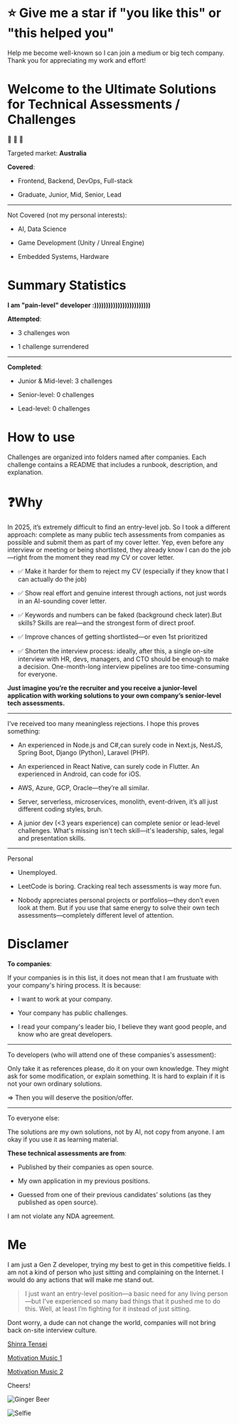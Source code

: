 # ⭐ Give me a star if "you like this" or "this helped you"

Help me become well-known so I can join a medium or big tech company.
Thank you for appreciating my work and effort!

# Welcome to the Ultimate Solutions for Technical Assessments / Challenges

:rocket: :rocket: :rocket:

Targeted market: **Australia**

**Covered**:

- Frontend, Backend, DevOps, Full-stack

- Graduate, Junior, Mid, Senior, Lead

---

Not Covered (not my personal interests):

- AI, Data Science

- Game Development (Unity / Unreal Engine)

- Embedded Systems, Hardware

# Summary Statistics

**I am "pain-level" developer :))))))))))))))))))))))))**

**Attempted**:

- 3 challenges won

- 1 challenge surrendered

---

**Completed**:

- Junior & Mid-level: 3 challenges

- Senior-level: 0 challenges

- Lead-level: 0 challenges

# How to use

Challenges are organized into folders named after companies. Each challenge contains a README that includes a runbook, description, and explanation.

# ❓Why

In 2025, it’s extremely difficult to find an entry-level job.
So I took a different approach: complete as many public tech assessments from companies as possible and submit them as part of my cover letter. Yep, even before any interview or meeting or being shortlisted, they already know I can do the job—right from the moment they read my CV or cover letter. 

+ ✅ Make it harder for them to reject my CV (especially if they know that I can actually do the job)

+ ✅ Show real effort and genuine interest through actions, not just words in an AI-sounding cover letter.

+ ✅ Keywords and numbers can be faked (background check later).But skills? Skills are real—and the strongest form of direct proof.

+ ✅ Improve chances of getting shortlisted—or even 1st prioritized

+ ✅ Shorten the interview process: ideally, after this, a single on-site interview with HR, devs, managers, and CTO should be enough to make a decision. One-month-long interview pipelines are too time-consuming for everyone.

**Just imagine you’re the recruiter and you receive a junior-level application with working solutions to your own company’s senior-level tech assessments.**

---

I’ve received too many meaningless rejections. I hope this proves something:

+ An experienced in Node.js and C#,can surely code in Next.js, NestJS, Spring Boot, Django (Python), Laravel (PHP).

+ An experienced in React Native, can surely code in Flutter. An experienced in Android, can code for iOS.

+ AWS, Azure, GCP, Oracle—they’re all similar.

+ Server, serverless, microservices, monolith, event-driven, it’s all just different coding styles, bruh.

+ A junior dev (<3 years experience) can complete senior or lead-level challenges. What's missing isn't tech skill—it's leadership, sales, legal and presentation skills.

---

Personal

- Unemployed.

- LeetCode is boring. Cracking real tech assessments is way more fun.

- Nobody appreciates personal projects or portfolios—they don’t even look at them. But if you use that same energy to solve their own tech assessments—completely different level of attention.

# Disclamer

**To companies**:

If your companies is in this list, it does not mean that I am frustuate with your company's hiring process. It is because:

+ I want to work at your company. 

+ Your company has public challenges.

+ I read your company's leader bio, I believe they want good people, and know who are great developers.

---

To developers (who will attend one of these companies's assessment):

Only take it as references please, do it on your own knowledge. They might ask for some modification, or explain something. It is hard to explain if it is not your own ordinary solutions. 

=> Then you will deserve the position/offer. 

---

To everyone else: 

The solutions are my own solutions, not by AI, not copy from anyone. I am okay if you use it as learning material. 

**These technical assessments are from**:

+ Published by their companies as open source.

+ My own application in my previous positions.

+ Guessed from one of their previous candidates’ solutions (as they published as open source).

I am not violate any NDA agreement. 

# Me

I am just a Gen Z developer, trying my best to get in this competitive fields. I am not a kind of person who just sitting and complaining on the Internet. I would do any actions that will make me stand out.

> I just want an entry-level position—a basic need for any living person—but I've experienced so many bad things that it pushed me to do this. Well, at least I’m fighting for it instead of just sitting.

Dont worry, a dude can not change the world, companies will not bring back on-site interview culture.

[Shinra Tensei](https://www.youtube.com/watch?v=An1ZrG0mbf4)

[Motivation Music 1](https://www.youtube.com/watch?v=eULhfgxZZN8)

[Motivation Music 2](https://www.youtube.com/watch?v=5bxwCDBPrrw&list=PLW_XQYOt7sleENX-LcV7Nn1v2PKlAKlIL)

Cheers!

![Ginger Beer](https://github.com/Quanghihicoder/completed_challenges/blob/master/images/Ginger_Beer.jpeg)

![Selfie](https://github.com/Quanghihicoder/completed_challenges/blob/master/images/Selfie.jpeg)